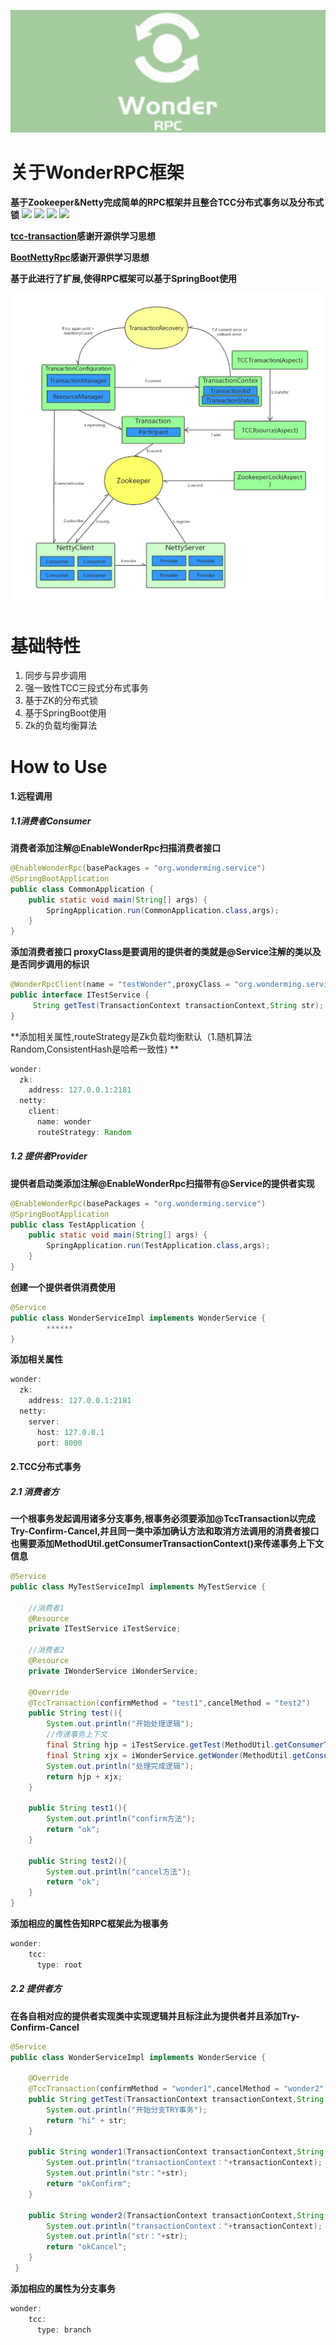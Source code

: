 ![](https://raw.githubusercontent.com/WonderMing13/MarkDownImage/master/RPC_LOGO.png)

# 关于WonderRPC框架

**基于Zookeeper&Netty完成简单的RPC框架并且整合TCC分布式事务以及分布式锁**
![](https://img.shields.io/aur/license/android-studio)
![](https://img.shields.io/badge/language-java-orange.svg)
![](https://img.shields.io/appveyor/ci/gruntjs/grunt)
![](https://img.shields.io/maven-central/v/org.apache.maven/apache-maven)



**[tcc-transaction](https://github.com/changmingxie/tcc-transaction)感谢开源供学习思想**


**[BootNettyRpc](https://github.com/forezp/BootNettyRpc)感谢开源供学习思想**



**基于此进行了扩展,使得RPC框架可以基于SpringBoot使用**

![](https://raw.githubusercontent.com/WonderMing13/MarkDownImage/master/WonderRPC.jpg)

# 基础特性

1. 同步与异步调用
2. 强一致性TCC三段式分布式事务
3. 基于ZK的分布式锁
4. 基于SpringBoot使用
5. Zk的负载均衡算法



# How to Use

#### 1.远程调用

##### 1.1消费者Consumer

**消费者添加注解@EnableWonderRpc扫描消费者接口**

```java
@EnableWonderRpc(basePackages = "org.wonderming.service")
@SpringBootApplication
public class CommonApplication {
    public static void main(String[] args) {
        SpringApplication.run(CommonApplication.class,args);
    }
}
```

**添加消费者接口 proxyClass是要调用的提供者的类就是@Service注解的类以及是否同步调用的标识**

```java
@WonderRpcClient(name = "testWonder",proxyClass = "org.wonderming.service.WonderServiceImpl",isSync = true)
public interface ITestService {
     String getTest(TransactionContext transactionContext,String str);
}
```

**添加相关属性,routeStrategy是Zk负载均衡默认（1.随机算法Random,ConsistentHash是哈希一致性) **

```java
wonder:
  zk:
    address: 127.0.0.1:2181
  netty:
    client:
      name: wonder
      routeStrategy: Random
```



##### 1.2 提供者Provider

**提供者启动类添加注解@EnableWonderRpc扫描带有@Service的提供者实现**

```java
@EnableWonderRpc(basePackages = "org.wonderming.service")
@SpringBootApplication
public class TestApplication {
    public static void main(String[] args) {
        SpringApplication.run(TestApplication.class,args);
    }
}
```

**创建一个提供者供消费使用**

```java
@Service
public class WonderServiceImpl implements WonderService {
		******
}
```

**添加相关属性**

```java
wonder:
  zk:
    address: 127.0.0.1:2181
  netty:
    server:
      host: 127.0.0.1
      port: 8000
```



#### 2.TCC分布式事务

##### 2.1 消费者方

**一个根事务发起调用诸多分支事务,根事务必须要添加@TccTransaction以完成Try-Confirm-Cancel,并且同一类中添加确认方法和取消方法调用的消费者接口也需要添加MethodUtil.getConsumerTransactionContext()来传递事务上下文信息**

```java
@Service
public class MyTestServiceImpl implements MyTestService {
    
  	//消费者1
    @Resource
    private ITestService iTestService;
		
  	//消费者2
    @Resource
    private IWonderService iWonderService;

    @Override
    @TccTransaction(confirmMethod = "test1",cancelMethod = "test2")
    public String test(){
        System.out.println("开始处理逻辑");
        //传递事务上下文
        final String hjp = iTestService.getTest(MethodUtil.getConsumerTransactionContext(), "HJP");
        final String xjx = iWonderService.getWonder(MethodUtil.getConsumerTransactionContext(), "XJX");
        System.out.println("处理完成逻辑");
        return hjp + xjx;
    }

    public String test1(){
        System.out.println("confirm方法");
        return "ok";
    }

    public String test2(){
        System.out.println("cancel方法");
        return "ok";
    }
}
```

**添加相应的属性告知RPC框架此为根事务**

```java
wonder:
    tcc:
      type: root
```

##### 2.2 提供者方

**在各自相对应的提供者实现类中实现逻辑并且标注此为提供者并且添加Try-Confirm-Cancel**

```java
@Service
public class WonderServiceImpl implements WonderService {

    @Override
    @TccTransaction(confirmMethod = "wonder1",cancelMethod = "wonder2",type = MethodType.PROVIDER)
    public String getTest(TransactionContext transactionContext,String str) {
        System.out.println("开始分支TRY事务");
        return "hi" + str;
    }

    public String wonder1(TransactionContext transactionContext,String str){
        System.out.println("transactionContext："+transactionContext);
        System.out.println("str："+str);
        return "okConfirm";
    }

    public String wonder2(TransactionContext transactionContext,String str){
        System.out.println("transactionContext："+transactionContext);
        System.out.println("str："+str);
        return "okCancel";
    }
 }
```

**添加相应的属性为分支事务**

```java
wonder:
    tcc:
      type: branch
```

